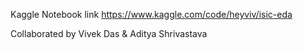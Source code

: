 Kaggle Notebook link https://www.kaggle.com/code/heyviv/isic-eda


Collaborated by
Vivek Das &  Aditya Shrivastava
